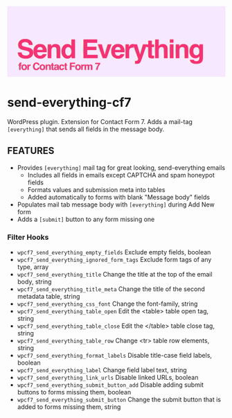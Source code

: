![Send Everything for Contact Form 7](assets/banner-1544x500.jpg)

# send-everything-cf7

WordPress plugin. Extension for Contact Form 7. Adds a mail-tag <code>[everything]</code> that sends all fields in the message body.

## FEATURES

- Provides `[everything]` mail tag for great looking, send-everything emails
  - Includes all fields in emails except CAPTCHA and spam honeypot fields
  - Formats values and submission meta into tables
  - Added automatically to forms with blank "Message body" fields
- Populates mail tab message body with `[everything]` during Add New form
- Adds a `[submit]` button to any form missing one

### Filter Hooks

* `wpcf7_send_everything_empty_fields` Exclude empty fields, boolean
* `wpcf7_send_everything_ignored_form_tags` Exclude form tags of any type, array
* `wpcf7_send_everything_title` Change the title at the top of the email body, string
* `wpcf7_send_everything_title_meta` Change the title of the second metadata table, string
* `wpcf7_send_everything_css_font` Change the font-family, string
* `wpcf7_send_everything_table_open` Edit the \<table> table open tag, string
* `wpcf7_send_everything_table_close` Edit the \</table> table close tag, string
* `wpcf7_send_everything_table_row` Change \<tr> table row elements, string
* `wpcf7_send_everything_format_labels` Disable title-case field labels, boolean
* `wpcf7_send_everything_label` Change field label text, string
* `wpcf7_send_everything_link_urls` Disable linked URLs, boolean
* `wpcf7_send_everything_submit_button_add` Disable adding submit buttons to forms missing them, boolean
* `wpcf7_send_everything_submit_button` Change the submit button that is added to forms missing them, string